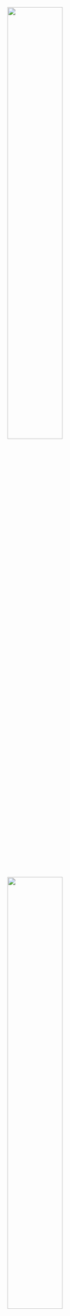 <p align="center">
  <img width="50%" src="https://github-readme-stats.vercel.app/api?username=HPaulson&show_icons=true?count_private=true" />
</p>
<p align="center">
  <img width="50%" src="https://github-readme-stats.vercel.app/api/top-langs/?username=hpaulson&layout=compact" />
</p>
